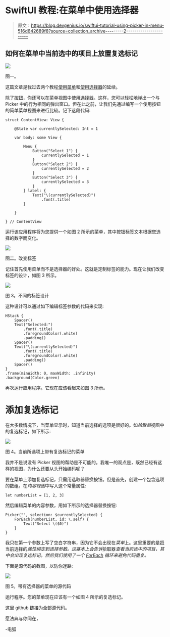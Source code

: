 # SwiftUI 教程:在菜单中使用选择器

> 原文：<https://blog.devgenius.io/swiftui-tutorial-using-picker-in-menu-516d642689f8?source=collection_archive---------2----------------------->

## 如何在菜单中当前选中的项目上放置复选标记

![](img/93fefe3e35c58979a04aadf693517e5f.png)

图一。

这篇文章是我过去两个教程[使用菜单](/swiftui-tutorial-working-with-menu-2d19399a8f1c)和[使用选择器](https://medium.com/geekculture/swiftui-tutorial-working-with-picker-f3e68a0c2724)的延续。

除了[按钮](https://medium.com/dev-genius/swiftui-tutorial-working-with-buttons-ee3fdcfb8337)，你还可以在菜单视图中使用[选择器](https://medium.com/geekculture/swiftui-tutorial-working-with-picker-f3e68a0c2724)。这样，您可以轻松地弹出一个与 Picker 中的行为相同的弹出窗口。但在此之前，让我们先通过编写一个使用按钮的简单菜单视图来进行比较。记下这段代码:

```
struct ContentView: View {

    @State var currentlySelected: Int = 1

    var body: some View {

        Menu {
            Button("Select 1") {
                currentlySelected = 1
            }
            Button("Select 2") {
                currentlySelected = 2
            }
            Button("Select 3") {
                currentlySelected = 3
            }
        } label: {
            Text("\(currentlySelected)")
                .font(.title)
        }

    }

} // ContentView
```

运行该应用程序将为您提供一个如图 2 所示的菜单，其中按钮标签文本根据您选择的数字而变化。

![](img/8ee316389efa14772c36b93e01519dbe.png)

图二。改变标签

记住首先使用菜单而不是选择器的好处。这就是定制标签的能力。现在让我们改变标签的设计，如图 3 所示。

![](img/f42ed27d3c7b5cf73cbb674531006d21.png)

图 3。不同的标签设计

这种设计可以通过如下编辑标签参数的代码来实现:

```
HStack {
    Spacer()
    Text("Selected:")
        .font(.title)
        .foregroundColor(.white)
        .padding()
    Spacer()
    Text("\(currentlySelected)")
        .font(.title)
        .foregroundColor(.white)
        .padding()
    Spacer()
}
.frame(minWidth: 0, maxWidth: .infinity)
.background(Color.green)
```

再次运行应用程序。它现在应该看起来如图 3 所示。

# 添加复选标记

在大多数情况下，当菜单显示时，知道当前选择的选项是很好的。如*拾取器*视图中的复选标记，如下所示:

![](img/edc496f42188217a33927e90d8048e39.png)

图 4。当前所选项上带有复选标记的菜单

我并不是说没有 Picker 视图的帮助是不可能的。我唯一的观点是，既然已经有这样的视图，为什么还要从头开始编码呢？

要在菜单上添加复选标记，只需用选取器替换按钮。但是首先，创建一个包含选项的数组。在*内容视图*中写入这个常量属性:

```
let numberList = [1, 2, 3]
```

然后编辑菜单的内容参数，用如下所示的选择器替换按钮:

```
Picker("", selection: $currentlySelected) {
    ForEach(numberList, id: \.self) {
        Text("Select \($0)")
    }
}
```

我只在第一个参数上写了空白字符串，因为它不会出现在*菜单*上。这里重要的是[将](https://medium.com/geekculture/swiftui-tutorial-state-and-binding-b7e80b4de622)当前选择的*属性绑定到选择参数。这基本上会告诉*拾取器*查看当前选中的项目，其中会出现复选标记。然后我们使用了一个 [ForEach](https://medium.com/dev-genius/swiftui-tutorial-working-with-list-using-foreach-a4b7451fbcf0) 循环来避免代码重复。*

下面是源代码的截图，以防你迷路:

![](img/25c5a5d1891f6681c4b4a6c6de30dc57.png)

图 5。带有选择器的菜单的源代码

运行程序。您的菜单现在应该有一个如图 4 所示的复选标记。

这里 github [链接](https://github.com/athurion/SwiftUI-Tutorial-Using-Picker-in-Menu/blob/main/ContentViewMenuPicker.swift)为全部源代码。

愿法典与你同在，

-电弧